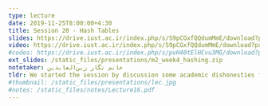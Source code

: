 ```yaml
---
type: lecture
date: 2019-11-25T8:00:00+4:30
title: Session 20 - Hash Tables
slides: https://drive.iust.ac.ir/index.php/s/S9pCGxfQQdumMmE/download?path=%2FSlides&files=S20.pdf
video: https://drive.iust.ac.ir/index.php/s/S9pCGxfQQdumMmE/download?path=%2FVideos&files=S20.mp4
#codes: https://drive.iust.ac.ir/index.php/s/pvH40tElHCvu3MG/download?path=%2FCode&files=S17.zip
ext_slides: /static_files/presentations/m2_week4_hashing.zip
notetaker: خانم نگار زین‌العابدین
tldr: We started the session by discussion some academic dishonesties for programming assignments A2, A5, A6 and A7. The request is for students who have not honored the academic honor code to drop the course. We then reviewed HashTables and finally demonstrated uses of hash functions and their effect on hash table performance in .NET. We also reviewed the .NET implementation of hash functions of String, Int and Double.
#thumbnail: /static_files/presentations/lec.jpg
#notes: /static_files/notes/Lecture16.pdf
---
```

